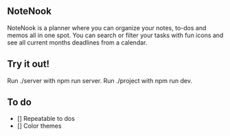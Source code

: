 ## NoteNook

NoteNook is a planner where you can organize your notes, to-dos and memos all in one spot. You can search or filter your tasks
with fun icons and see all current months deadlines from a calendar.

## Try it out!
Run ./server with npm run server.
Run ./project with npm run dev.

## To do
- [] Repeatable to dos
- [] Color themes
